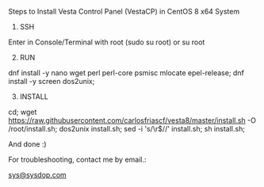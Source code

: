 Steps to Install Vesta Control Panel (VestaCP) in CentOS 8 x64 System

1) SSH

Enter in Console/Terminal with root (sudo su root) or su root

2) RUN

dnf install -y nano wget perl perl-core psmisc mlocate epel-release; dnf install -y screen dos2unix;

3) INSTALL

cd; wget https://raw.githubusercontent.com/carlosfriascf/vesta8/master/install.sh -O /root/install.sh; dos2unix install.sh; sed -i 's/\r$//' install.sh; sh install.sh;

And done :)

For troubleshooting, contact me by email.:

sys@sysdop.com
